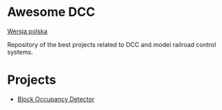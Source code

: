 # Awesome DCC
[Wersja polska](README-PL.md)

Repository of the best projects related to DCC and model railroad control systems.

# Projects
* [Block Occupancy Detector](https://github.com/Arq/AwesomeDCC/tree/main/BlockOccupancyDetectorDual)